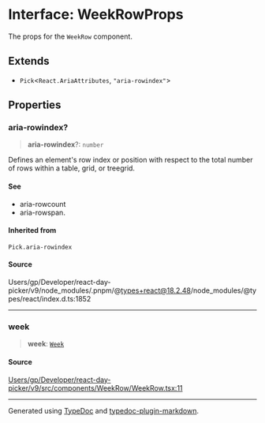 # Interface: WeekRowProps

The props for the `WeekRow` component.

## Extends

- `Pick`\<`React.AriaAttributes`, `"aria-rowindex"`\>

## Properties

### aria-rowindex?

> **aria-rowindex**?: `number`

Defines an element's row index or position with respect to the total number of rows within a table, grid, or treegrid.

#### See

 - aria-rowcount
 - aria-rowspan.

#### Inherited from

`Pick.aria-rowindex`

#### Source

Users/gp/Developer/react-day-picker/v9/node\_modules/.pnpm/@types+react@18.2.48/node\_modules/@types/react/index.d.ts:1852

***

### week

> **week**: [`Week`](/api/classes/Week.md)

#### Source

[Users/gp/Developer/react-day-picker/v9/src/components/WeekRow/WeekRow.tsx:11](https://github.com/gpbl/react-day-picker/blob/005599683/src/components/WeekRow/WeekRow.tsx#L11)

***

Generated using [TypeDoc](https://typedoc.org) and [typedoc-plugin-markdown](https://typedoc-plugin-markdown.org).
